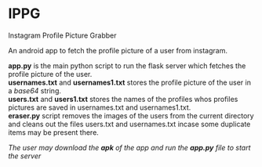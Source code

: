 # IPPG
Instagram Profile Picture Grabber

An android app to fetch the profile picture of a user from instagram.

<b>app.py</b> is the main python script to run the flask server which fetches the profile picture of the user.  
<b>usernames.txt</b> and <b>usernames1.txt</b> stores the profile picture of the user in a <i>base64</i> string.  
<b>users.txt</b> and <b>users1.txt</b> stores the names of the profiles whos profiles pictures are saved in usernames.txt and usernames1.txt.  
<b>eraser.py</b> script removes the images of the users from the current directory and cleans out the files users.txt and usernames.txt incase some duplicate items may be present there.


<i>The user may download the <b>apk</b> of the app and run the <b>app.py</b> file to start the server</i>

